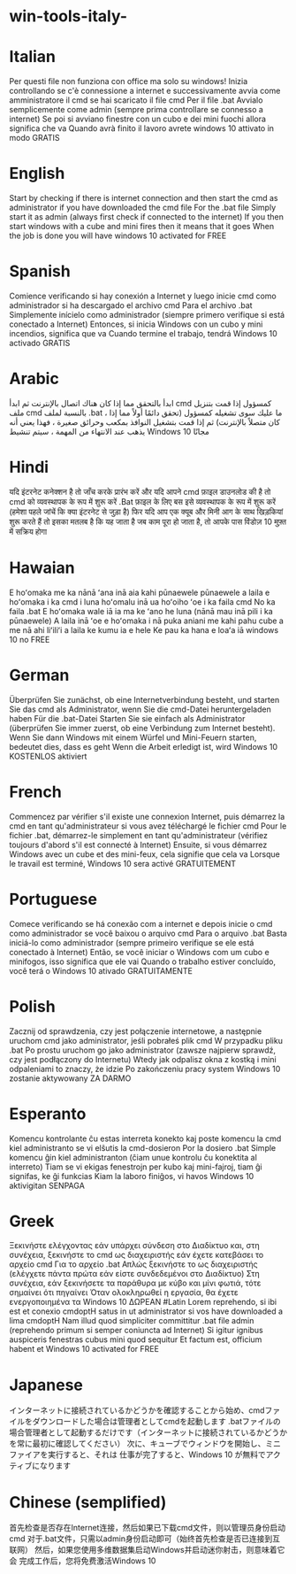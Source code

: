 # win-tools-italy-
# Italian
Per questi file non funziona con office ma solo su windows!
 Inizia controllando se c'è connessione a internet e successivamente avvia come amministratore il cmd se hai scaricato il file cmd
 Per il file .bat Avvialo semplicemente come admin (sempre prima controllare se connesso a internet)
 Se poi si avviano finestre con un cubo e dei mini fuochi allora significa che va
 Quando avrà finito il lavoro avrete windows 10 attivato in modo GRATIS
 # English
 Start by checking if there is internet connection and then start the cmd as administrator if you have downloaded the cmd file
 For the .bat file Simply start it as admin (always first check if connected to the internet)
 If you then start windows with a cube and mini fires then it means that it goes
 When the job is done you will have windows 10 activated for FREE
 # Spanish
 Comience verificando si hay conexión a Internet y luego inicie cmd como administrador si ha descargado el archivo cmd
 Para el archivo .bat Simplemente inícielo como administrador (siempre primero verifique si está conectado a Internet)
 Entonces, si inicia Windows con un cubo y mini incendios, significa que va
 Cuando termine el trabajo, tendrá Windows 10 activado GRATIS
 # Arabic
 ابدأ بالتحقق مما إذا كان هناك اتصال بالإنترنت ثم ابدأ cmd كمسؤول إذا قمت بتنزيل ملف cmd
 بالنسبة لملف .bat ، ما عليك سوى تشغيله كمسؤول (تحقق دائمًا أولاً مما إذا كان متصلاً بالإنترنت)
 ثم إذا قمت بتشغيل النوافذ بمكعب وحرائق صغيرة ، فهذا يعني أنه يذهب
 عند الانتهاء من المهمة ، سيتم تنشيط Windows 10 مجانًا
 # Hindi
 यदि इंटरनेट कनेक्शन है तो जाँच करके प्रारंभ करें और यदि आपने cmd फ़ाइल डाउनलोड की है तो cmd को व्यवस्थापक के रूप में शुरू करें
 .Bat फ़ाइल के लिए बस इसे व्यवस्थापक के रूप में शुरू करें (हमेशा पहले जांचें कि क्या इंटरनेट से जुड़ा है)
 फिर यदि आप एक क्यूब और मिनी आग के साथ खिड़कियां शुरू करते हैं तो इसका मतलब है कि यह जाता है
 जब काम पूरा हो जाता है, तो आपके पास विंडोज़ 10 मुफ़्त में सक्रिय होगा
 # Hawaian
 E hoʻomaka me ka nānā ʻana inā aia kahi pūnaewele pūnaewele a laila e hoʻomaka i ka cmd i luna hoʻomalu inā ua hoʻoiho ʻoe i ka faila cmd
 No ka faila .bat E hoʻomaka wale iā ia ma ke ʻano he luna (nānā mau inā pili i ka pūnaewele)
 A laila inā ʻoe e hoʻomaka i nā puka aniani me kahi pahu cube a me nā ahi liʻiliʻi a laila ke kumu ia e hele
 Ke pau ka hana e loaʻa iā windows 10 no FREE
 # German
 Überprüfen Sie zunächst, ob eine Internetverbindung besteht, und starten Sie das cmd als Administrator, wenn Sie die cmd-Datei heruntergeladen haben
 Für die .bat-Datei Starten Sie sie einfach als Administrator (überprüfen Sie immer zuerst, ob eine Verbindung zum Internet besteht).
 Wenn Sie dann Windows mit einem Würfel und Mini-Feuern starten, bedeutet dies, dass es geht
 Wenn die Arbeit erledigt ist, wird Windows 10 KOSTENLOS aktiviert
 # French
 Commencez par vérifier s'il existe une connexion Internet, puis démarrez la cmd en tant qu'administrateur si vous avez téléchargé le fichier cmd
 Pour le fichier .bat, démarrez-le simplement en tant qu'administrateur (vérifiez toujours d'abord s'il est connecté à Internet)
 Ensuite, si vous démarrez Windows avec un cube et des mini-feux, cela signifie que cela va
 Lorsque le travail est terminé, Windows 10 sera activé GRATUITEMENT
 # Portuguese
 Comece verificando se há conexão com a internet e depois inicie o cmd como administrador se você baixou o arquivo cmd
 Para o arquivo .bat Basta iniciá-lo como administrador (sempre primeiro verifique se ele está conectado à Internet)
 Então, se você iniciar o Windows com um cubo e minifogos, isso significa que ele vai
 Quando o trabalho estiver concluído, você terá o Windows 10 ativado GRATUITAMENTE
 # Polish
 Zacznij od sprawdzenia, czy jest połączenie internetowe, a następnie uruchom cmd jako administrator, jeśli pobrałeś plik cmd
 W przypadku pliku .bat Po prostu uruchom go jako administrator (zawsze najpierw sprawdź, czy jest podłączony do Internetu)
 Wtedy jak odpalisz okna z kostką i mini odpaleniami to znaczy, że idzie
 Po zakończeniu pracy system Windows 10 zostanie aktywowany ZA DARMO
 # Esperanto
 Komencu kontrolante ĉu estas interreta konekto kaj poste komencu la cmd kiel administranto se vi elŝutis la cmd-dosieron
 Por la dosiero .bat Simple komencu ĝin kiel administranton (ĉiam unue kontrolu ĉu konektita al interreto)
 Tiam se vi ekigas fenestrojn per kubo kaj mini-fajroj, tiam ĝi signifas, ke ĝi funkcias
 Kiam la laboro finiĝos, vi havos Windows 10 aktivigitan SENPAGA
 # Greek
 Ξεκινήστε ελέγχοντας εάν υπάρχει σύνδεση στο Διαδίκτυο και, στη συνέχεια, ξεκινήστε το cmd ως διαχειριστής εάν έχετε κατεβάσει το αρχείο cmd
 Για το αρχείο .bat Απλώς ξεκινήστε το ως διαχειριστής (ελέγχετε πάντα πρώτα εάν είστε συνδεδεμένοι στο Διαδίκτυο)
 Στη συνέχεια, εάν ξεκινήσετε τα παράθυρα με κύβο και μίνι φωτιά, τότε σημαίνει ότι πηγαίνει
 Όταν ολοκληρωθεί η εργασία, θα έχετε ενεργοποιημένα τα Windows 10 ΔΩΡΕΑΝ
 #Latin 
 Lorem reprehendo, si ibi est et conexio cmdoptH satus in ut administrator si vos have downloaded a lima cmdoptH
 Nam illud quod simpliciter committitur .bat file admin (reprehendo primum si semper coniuncta ad Internet)
 Si igitur ignibus auspiceris fenestras cubus mini quod sequitur
 Et factum est, officium habent et Windows 10 activated for FREE
 # Japanese
 インターネットに接続されているかどうかを確認することから始め、cmdファイルをダウンロードした場合は管理者としてcmdを起動します
 .batファイルの場合管理者として起動するだけです（インターネットに接続されているかどうかを常に最初に確認してください）
 次に、キューブでウィンドウを開始し、ミニファイアを実行すると、それは
 仕事が完了すると、Windows 10 が無料でアクティブになります
 # Chinese (semplified)
 首先检查是否存在Internet连接，然后如果已下载cmd文件，则以管理员身份启动cmd
 对于.bat文件，只需以admin身份启动即可（始终首先检查是否已连接到互联网）
 然后，如果您使用多维数据集启动Windows并启动迷你射击，则意味着它会
 完成工作后，您将免费激活Windows 10
